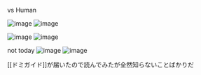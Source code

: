 
vs Human

![image](https://gyazo.com/9248ea1a83fa35d8932e381156494540/thumb/1000)
![image](https://gyazo.com/536660b76c0d27261fa5fa8436de7319/thumb/1000)

![image](https://gyazo.com/786c6c293961011e1e2b74bcd8780e3b/thumb/1000)
![image](https://gyazo.com/86dbf8cebf35ec9bcb984fee1daf9211/thumb/1000)



not today
![image](https://gyazo.com/56ffeb7b9bab153de467d252c0e1d7ea/thumb/1000)
![image](https://gyazo.com/f4252ce26f6dc35cc895f6e5a5caf65b/thumb/1000)

[[ドミガイド]]が届いたので読んでみたが全然知らないことばかりだ
